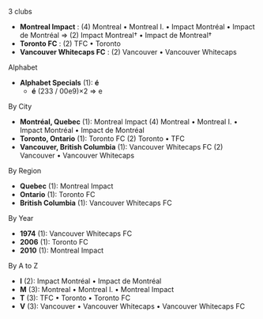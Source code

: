 3 clubs

- **Montreal Impact** : (4) Montreal • Montreal I. • Impact Montréal • Impact de Montréal => (2) Impact Montreal† • Impact de Montreal†
- **Toronto FC** : (2) TFC • Toronto
- **Vancouver Whitecaps FC** : (2) Vancouver • Vancouver Whitecaps




Alphabet

- **Alphabet Specials** (1):  **é** 
  - **é** (233 / 00e9)×2 => e




By City

- **Montréal, Quebec** (1): Montreal Impact  (4) Montreal • Montreal I. • Impact Montréal • Impact de Montréal
- **Toronto, Ontario** (1): Toronto FC  (2) Toronto • TFC
- **Vancouver, British Columbia** (1): Vancouver Whitecaps FC  (2) Vancouver • Vancouver Whitecaps




By Region

- **Quebec** (1):   Montreal Impact
- **Ontario** (1):   Toronto FC
- **British Columbia** (1):   Vancouver Whitecaps FC




By Year

- **1974** (1):   Vancouver Whitecaps FC
- **2006** (1):   Toronto FC
- **2010** (1):   Montreal Impact






By A to Z

- **I** (2): Impact Montréal • Impact de Montréal
- **M** (3): Montreal • Montreal I. • Montreal Impact
- **T** (3): TFC • Toronto • Toronto FC
- **V** (3): Vancouver • Vancouver Whitecaps • Vancouver Whitecaps FC




